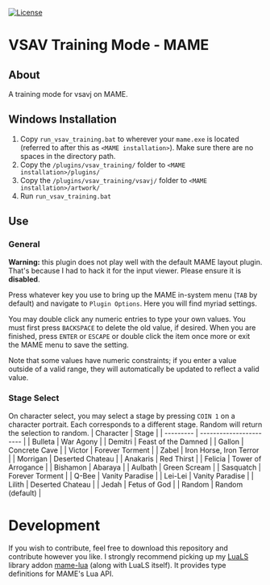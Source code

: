 [![License](https://img.shields.io/badge/License-BSD_3--Clause-blue.svg)](https://opensource.org/licenses/BSD-3-Clause)

# VSAV Training Mode - MAME

## About

A training mode for vsavj on MAME.

## Windows Installation 
  1. Copy `run_vsav_training.bat` to wherever your `mame.exe` is located (referred to after this as `<MAME installation>`). Make sure there are no spaces in the directory path.
  2. Copy the `/plugins/vsav_training/` folder to `<MAME installation>/plugins/`
  3. Copy the  `/plugins/vsav_training/vsavj/` folder to `<MAME installation>/artwork/`
  4. Run `run_vsav_training.bat`

## Use

### General

**Warning:** this plugin does not play well with the default MAME layout plugin. That's because I had to hack it for the input viewer. Please ensure it is **disabled**.

Press whatever key you use to bring up the MAME in-system menu (`TAB` by default) and navigate to `Plugin Options`. Here you will find myriad settings.

You may double click any numeric entries to type your own values. You must first press `BACKSPACE` to delete the old value, if desired. When you are finished, press `ENTER` or `ESCAPE` or double click the item once more or exit the MAME menu to save the setting.

Note that some values have numeric constraints; if you enter a value outside of a valid range, they will automatically be updated to reflect a valid value.

### Stage Select

On character select, you may select a stage by pressing `COIN 1` on a character portrait. Each corresponds to a different stage. Random will return the selection to random.
| Character | Stage                   |
| --------- | ----------------------- |
| Bulleta   | War Agony               |
| Demitri   | Feast of the Damned     |
| Gallon    | Concrete Cave           |
| Victor    | Forever Torment         |
| Zabel     | Iron Horse, Iron Terror |
| Morrigan  | Deserted Chateau        |
| Anakaris  | Red Thirst              |
| Felicia   | Tower of Arrogance      |
| Bishamon  | Abaraya                 |
| Aulbath   | Green Scream            |
| Sasquatch | Forever Torment         |
| Q-Bee     | Vanity Paradise         |
| Lei-Lei   | Vanity Paradise         |
| Lilith    | Deserted Chateau        |
| Jedah     | Fetus of God            |
| Random    | Random (default)        |

# Development

If you wish to contribute, feel free to download this repository and contribute however you like. I strongly recommend picking up my [LuaLS](https://github.com/LuaLS) library addon [mame-lua](https://github.com/MBDesu/mame-lua) (along with LuaLS itself). It provides type definitions for MAME's Lua API.
